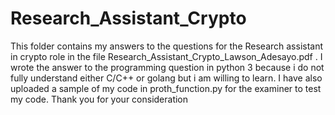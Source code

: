 # Research_Assistant_Crypto
This folder contains my answers to the questions for the Research assistant in crypto role in the file Research_Assistant_Crypto_Lawson_Adesayo.pdf . 
I wrote the answer to the programming question in python 3 because i do not fully understand either C/C++ or golang but i am willing to learn. 
I have also uploaded a sample of my code in proth_function.py for the examiner to test my code. 
Thank you for your consideration 
